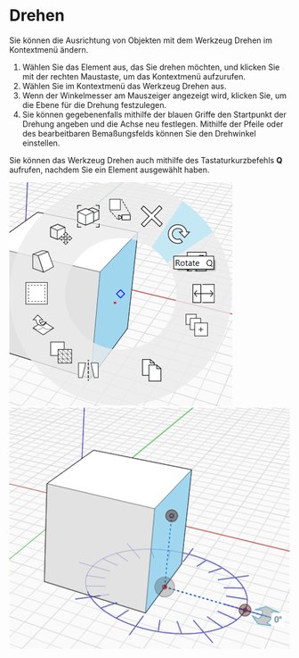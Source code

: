 # Drehen

Sie können die Ausrichtung von Objekten mit dem Werkzeug Drehen im Kontextmenü ändern.

1. Wählen Sie das Element aus, das Sie drehen möchten, und klicken Sie mit der rechten Maustaste, um das Kontextmenü aufzurufen.
2. Wählen Sie im Kontextmenü das Werkzeug Drehen aus.
3. Wenn der Winkelmesser am Mauszeiger angezeigt wird, klicken Sie, um die Ebene für die Drehung festzulegen.
4. Sie können gegebenenfalls mithilfe der blauen Griffe den Startpunkt der Drehung angeben und die Achse neu festlegen. Mithilfe der Pfeile oder des bearbeitbaren Bemaßungsfelds können Sie den Drehwinkel einstellen.

Sie können das Werkzeug Drehen auch mithilfe des Tastaturkurzbefehls **Q** aufrufen, nachdem Sie ein Element ausgewählt haben.

![](../.gitbook/assets/rotate1.png)  
![](../.gitbook/assets/rotate2.png)


